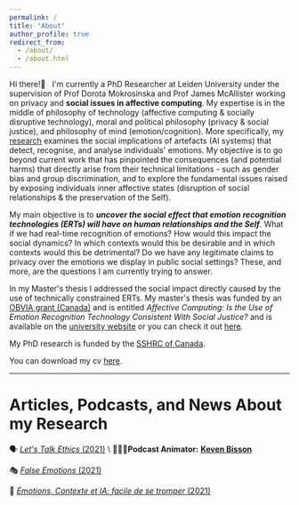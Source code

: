 ```yaml
---
permalink: /
title: "About"
author_profile: true
redirect_from: 
  - /about/
  - /about.html
---
```


Hi there!👋 &nbsp;   I'm currently a PhD Researcher at Leiden University under the supervision of Prof Dorota Mokrosinska and Prof James McAllister working on privacy and **social issues in affective computing**. My expertise is in the middle of philosophy of technology (affective computing & socially disruptive technology), moral and political philosophy (privacy & social justice), and philosophy of mind (emotion/cognition). More specifically, my [research](https://www.universiteitleiden.nl/en/staffmembers/alexandra-pregent#tab-1) examines the social implications of artefacts (AI systems) that detect, recognise, and analyse individuals' emotions. My objective is to go beyond current work that has pinpointed the consequences (and potential harms) that directly arise from their technical limitations - such as gender bias and group discrimination, and to explore the fundamental issues raised by exposing individuals inner affective states (disruption of social relationships & the preservation of the Self).

My main objective is to ***uncover the social effect that emotion recognition technologies (ERTs) will have on human relationships and the Self***. What if we had real-time recognition of emotions? How would this impact the social dynamics? In which contexts would this be desirable and in which contexts would this be detrimental? Do we have any legitimate claims to privacy over the emotions we display in public social settings? These, and more, are the questions I am currently trying to answer. 

In my Master's thesis I addressed the social impact directly caused by the use of technically constrained ERTs. My master's thesis was funded by an [OBVIA grant (Canada)](https://www.obvia.ca/actualites/felicitations-aux-laureates-du-programme-de-bourses-dappui-la-releve-2020) and is entitled *Affective Computing: Is the Use of Emotion Recognition Technology Consistent With Social Justice?* and is available on the [university website](https://www.fp.ulaval.ca/recherche/theses-et-memoires?titre=Informatique+affective%3A+L%E2%80%99utilisation+des+syst%C3%A8mes+de+reconnaissance+des+%C3%A9motions+est-elle+en+coh%C3%A9rence+avec+la+justice+sociale&type=All&etat=All&annee=All) or you can check it out [here](https://www.researchgate.net/publication/375600779_Informatique_affective_L'utilisation_des_systemes_de_reconnaissance_des_emotions_est-elle_en_coherence_avec_la_justice_sociale).

My PhD research is funded by the [SSHRC of Canada](https://www.sshrc-crsh.gc.ca/results-resultats/recipients-recipiendaires/2020/cgs_doctoral-besc_doctorat-eng.aspx).

You can download my cv [here](https://AlexandraPregent.github.io/files/CV_31_03_2024_.pdf).

---  



# Articles, Podcasts, and News About my Research

🗣️ [*Let's Talk Ethics* (2021)](https://www.youtube.com/watch?v=_szyyVoG5bs)  \  🧔🏻‍♂️**Podcast Animator:** **[Keven Bisson](https://www.kevenbisson.com/)**

🎭 [*False Emotions* (2021)](https://www.fp.ulaval.ca/actualites/alexandra-pregent-etudiante-a-la-maitrise-en-philosophie-a-presente-ses-travaux-dans-le-cadre-de-la-semaine-numeriqc)

🤖 [*Émotions, Contexte et IA: facile de se tromper* (2021)](https://cursus.edu/fr/22736/emotions-contexte-et-ia-facile-de-se-tromper) 

